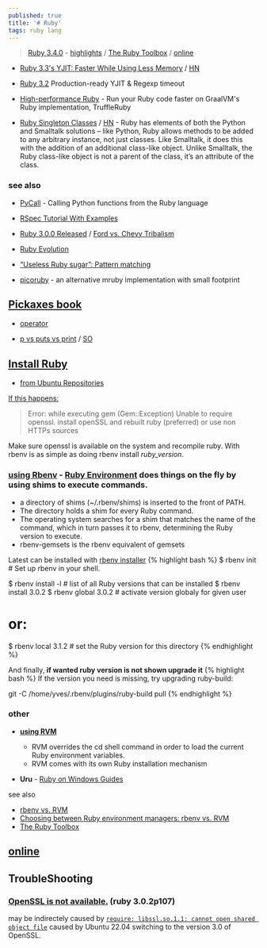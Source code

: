 ```yaml
---
published: true
title: '# Ruby'
tags: ruby lang
---
```

> [Ruby 3.4.0](https://news.ycombinator.com/item?id=42507312) - [highlights](https://blog.sinjakli.co.uk/2025/01/01/ruby-3-4-highlights/) / [The Ruby Toolbox](https://www.ruby-toolbox.com/)  / [online](https://try.ruby-lang.org/)

<link rel="shortcut icon" href="https://www.ruby-lang.org/images/header-ruby-logo.png" type="image/x-icon" />

- [Ruby 3.3's YJIT: Faster While Using Less Memory](https://railsatscale.com/2023-12-04-ruby-3-3-s-yjit-faster-while-using-less-memory/) / [HN](https://news.ycombinator.com/item?id=38686273)
- [Ruby 3.2](https://www.ruby-lang.org/en/news/2022/12/25/ruby-3-2-0-released/) Production-ready YJIT & Regexp timeout
- [High-performance Ruby](https://www.graalvm.org/ruby/) - Run your Ruby code faster on GraalVM's Ruby implementation, TruffleRuby

- [Ruby Singleton Classes](https://noelrappin.com/blog/2025/01/better-know-a-ruby-thing-singleton-classes/) / [HN](https://news.ycombinator.com/item?id=42845169) - Ruby has elements of both the Python and Smalltalk solutions – like Python, Ruby allows methods to be added to any arbitrary instance, not just classes. Like Smalltalk, it does this with the addition of an additional class-like object. Unlike Smalltalk, the Ruby class-like object is not a parent of the class, it’s an attribute of the class.


### see also
- [PyCall](https://github.com/mrkn/pycall.rb) - Calling Python functions from the Ruby language
- [RSpec Tutorial With Examples](https://www.rubyguides.com/2018/07/rspec-tutorial/)

- [Ruby 3.0.0 Released](https://www.ruby-lang.org/en/news/2020/12/25/ruby-3-0-0-released/) / [Ford vs. Chevy Tribalism](https://postmodern.github.io/blog/2022/01/18/why-do-so-many-in-infosec-really-dislike-ruby-some-thought.html)
- [Ruby Evolution](https://rubyreferences.github.io/rubychanges/evolution.html)
- [“Useless Ruby sugar”: Pattern matching](https://zverok.space/blog/2023-10-20-syntax-sugar2-pattern-matching.html)
- [picoruby](https://github.com/picoruby/picoruby?tab=readme-ov-file#picoruby) -  an alternative mruby implementation with small footprint

## [Pickaxes book](http://phrogz.net/ProgrammingRuby/language.html)
- [operator](http://phrogz.net/ProgrammingRuby/language.html#operatorexpressions)

- [p vs puts vs print](https://www.garethrees.co.uk/2013/05/04/p-vs-puts-vs-print-in-ruby/) / [SO](https://stackoverflow.com/questions/1255324/p-vs-puts-in-ruby)

## [Install Ruby](https://linuxize.com/post/how-to-install-ruby-on-ubuntu-20-04/)
- [from Ubuntu Repositories](https://linuxize.com/post/how-to-install-ruby-on-ubuntu-20-04/#installing-ruby-from-ubuntu-repositories)

[If this happens:](https://askubuntu.com/questions/513369/openssl-installed-but-ruby-unable-to-require-it/746622#746622)

> Error: while executing gem (Gem::Exception)
Unable to require openssl. install openSSL and rebuilt ruby (preferred) or use non HTTPs sources

Make sure openssl is available on the system and recompile ruby. With rbenv is as simple as doing rbenv install _ruby_version_.


### [**using Rbenv**](https://linuxize.com/post/how-to-install-ruby-on-ubuntu-20-04/#installing-ruby-using-rbenv) - [Ruby Environment](https://github.com/rbenv/rbenv) does things on the fly by using shims to execute commands.
- a directory of shims (~/.rbenv/shims) is inserted to the front of PATH.
- The directory holds a shim for every Ruby command.
- The operating system searches for a shim that matches the name of the command, which in turn passes it to rbenv, determining the Ruby version to execute.
- rbenv-gemsets is the rbenv equivalent of gemsets
    
Latest can be installed with [rbenv installer](https://github.com/rbenv/rbenv-installer#rbenv-installer--doctor-scripts)
{% highlight bash %}
$ rbenv init            # Set up rbenv in your shell.

$ rbenv install -l      # list of all Ruby versions that can be installed 
$ rbenv install 3.0.2
$ rbenv global 3.0.2     # activate version globaly for given user
# or:
$ rbenv local 3.1.2    # set the Ruby version for this directory
{% endhighlight %}

And finally, **if wanted ruby version is not shown upgrade it**
{% highlight bash %}
If the version you need is missing, try upgrading ruby-build:

  git -C /home/yves/.rbenv/plugins/ruby-build pull
{% endhighlight %}


### other
- [**using RVM**](https://linuxize.com/post/how-to-install-ruby-on-ubuntu-20-04/#installing-ruby-using-rvm)
	- RVM overrides the cd shell command in order to load the current Ruby environment variables.
    - RVM comes with its own Ruby installation mechanism
    
- **Uru** - [Ruby on Windows Guides](https://rubyonwindowsguides.github.io/book/ch02-03.html)

see also
- [rbenv vs. RVM](https://metova.com/choosing-a-ruby-version-management-tool-rbenv-vs-rvm/)
- [Choosing between Ruby environment managers: rbenv vs. RVM](https://duseev.com/articles/rbenv-vs-rvm/)
- [The Ruby Toolbox](https://www.ruby-toolbox.com/)

## [online](https://www.tutorialspoint.com/execute_ruby_online.php)

## TroubleShooting

### [OpenSSL is not available.](https://stackoverflow.com/questions/76174795/openssl-is-not-available-install-openssl-and-rebuild-ruby-preferred-or-use-no) (ruby 3.0.2p107)

may be indirectely caused by [`require: libssl.so.1.1: cannot open shared object file`](https://stackoverflow.com/questions/72133316/libssl-so-1-1-cannot-open-shared-object-file-no-such-file-or-directory)
caused by Ubuntu 22.04  switching to the version 3.0 of OpenSSL.
